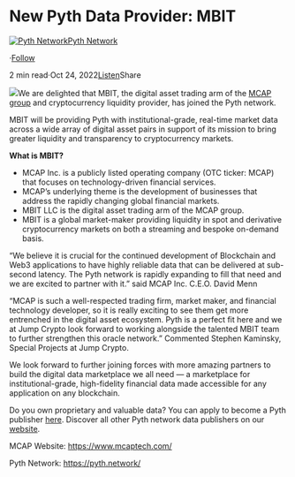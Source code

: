 New Pyth Data Provider: MBIT
============================

[![Pyth Network](https://miro.medium.com/v2/resize:fill:88:88/1*rdK3rHcWpkge6BRQRIwBjA.jpeg)](/?source=post_page-----f4f6cff94ab--------------------------------)[Pyth Network](/?source=post_page-----f4f6cff94ab--------------------------------)

·[Follow](https://medium.com/m/signin?actionUrl=https%3A%2F%2Fmedium.com%2F_%2Fsubscribe%2Fuser%2Ff55fccc0ad62&operation=register&redirect=https%3A%2F%2Fpythnetwork.medium.com%2Fnew-pyth-data-provider-mbit-f4f6cff94ab&user=Pyth+Network&userId=f55fccc0ad62&source=post_page-f55fccc0ad62----f4f6cff94ab---------------------post_header-----------)

2 min read·Oct 24, 2022[Listen](https://medium.com/m/signin?actionUrl=https%3A%2F%2Fmedium.com%2Fplans%3Fdimension%3Dpost_audio_button%26postId%3Df4f6cff94ab&operation=register&redirect=https%3A%2F%2Fpythnetwork.medium.com%2Fnew-pyth-data-provider-mbit-f4f6cff94ab&source=-----f4f6cff94ab---------------------post_audio_button-----------)Share

![](https://miro.medium.com/v2/resize:fit:1400/1*Jqa_X96qhOZZZ-8OEVYJRA.jpeg)We are delighted that MBIT, the digital asset trading arm of the [MCAP group](https://www.mcaptech.com/) and cryptocurrency liquidity provider, has joined the Pyth network.

MBIT will be providing Pyth with institutional-grade, real-time market data across a wide array of digital asset pairs in support of its mission to bring greater liquidity and transparency to cryptocurrency markets.

**What is MBIT?**

* MCAP Inc. is a publicly listed operating company (OTC ticker: MCAP) that focuses on technology-driven financial services.
* MCAP’s underlying theme is the development of businesses that address the rapidly changing global financial markets.
* MBIT LLC is the digital asset trading arm of the MCAP group.
* MBIT is a global market-maker providing liquidity in spot and derivative cryptocurrency markets on both a streaming and bespoke on-demand basis.

“We believe it is crucial for the continued development of Blockchain and Web3 applications to have highly reliable data that can be delivered at sub-second latency. The Pyth network is rapidly expanding to fill that need and we are excited to partner with it.” said MCAP Inc. C.E.O. David Menn

“MCAP is such a well-respected trading firm, market maker, and financial technology developer, so it is really exciting to see them get more entrenched in the digital asset ecosystem. Pyth is a perfect fit here and we at Jump Crypto look forward to working alongside the talented MBIT team to further strengthen this oracle network.” Commented Stephen Kaminsky, Special Projects at Jump Crypto.

We look forward to further joining forces with more amazing partners to build the digital data marketplace we all need — a marketplace for institutional-grade, high-fidelity financial data made accessible for any application on any blockchain.

Do you own proprietary and valuable data? You can apply to become a Pyth publisher [here](https://yyyf63zqhtu.typeform.com/PythDPA). Discover all other Pyth network data publishers on our [website](https://pyth.network/publishers/).

MCAP Website: <https://www.mcaptech.com/>

Pyth Network: <https://pyth.network/>

